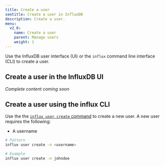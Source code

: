 ```yaml
---
title: Create a user
seotitle: Create a user in InfluxDB
description: Create a user.
menu:
  v2_0:
    name: Create a user
    parent: Manage users
    weight: 1
---
```


Use the InfluxDB user interface (UI) or the `influx` command line interface (CLI)
to create a user.

## Create a user in the InfluxDB UI

_Complete content coming soon_

## Create a user using the influx CLI

Use the the [`influx user create` command](/v2.0/reference/cli/influx/create/create)
to create a new user. A new user requires the following:

- A username

```sh
# Pattern
influx user create -n <username>

# Example
influx user create -n johndoe
```
